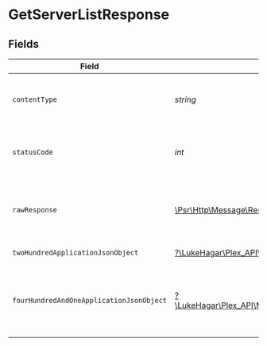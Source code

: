 # GetServerListResponse


## Fields

| Field                                                                                                                                | Type                                                                                                                                 | Required                                                                                                                             | Description                                                                                                                          |
| ------------------------------------------------------------------------------------------------------------------------------------ | ------------------------------------------------------------------------------------------------------------------------------------ | ------------------------------------------------------------------------------------------------------------------------------------ | ------------------------------------------------------------------------------------------------------------------------------------ |
| `contentType`                                                                                                                        | *string*                                                                                                                             | :heavy_check_mark:                                                                                                                   | HTTP response content type for this operation                                                                                        |
| `statusCode`                                                                                                                         | *int*                                                                                                                                | :heavy_check_mark:                                                                                                                   | HTTP response status code for this operation                                                                                         |
| `rawResponse`                                                                                                                        | [\Psr\Http\Message\ResponseInterface](https://www.php-fig.org/psr/psr-7/#33-psrhttpmessageresponseinterface)                         | :heavy_check_mark:                                                                                                                   | Raw HTTP response; suitable for custom response parsing                                                                              |
| `twoHundredApplicationJsonObject`                                                                                                    | [?\LukeHagar\Plex_API\Models\Operations\GetServerListResponseBody](../../Models/Operations/GetServerListResponseBody.md)             | :heavy_minus_sign:                                                                                                                   | List of Servers                                                                                                                      |
| `fourHundredAndOneApplicationJsonObject`                                                                                             | [?\LukeHagar\Plex_API\Models\Operations\GetServerListServerResponseBody](../../Models/Operations/GetServerListServerResponseBody.md) | :heavy_minus_sign:                                                                                                                   | Unauthorized - Returned if the X-Plex-Token is missing from the header or query.                                                     |